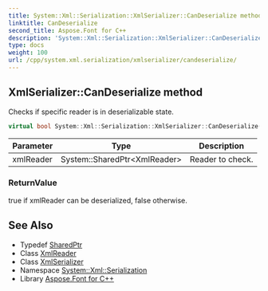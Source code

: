 ```yaml
---
title: System::Xml::Serialization::XmlSerializer::CanDeserialize method
linktitle: CanDeserialize
second_title: Aspose.Font for C++
description: 'System::Xml::Serialization::XmlSerializer::CanDeserialize method. Checks if specific reader is in deserializable state in C++.'
type: docs
weight: 100
url: /cpp/system.xml.serialization/xmlserializer/candeserialize/
---
```

## XmlSerializer::CanDeserialize method


Checks if specific reader is in deserializable state.

```cpp
virtual bool System::Xml::Serialization::XmlSerializer::CanDeserialize(System::SharedPtr<XmlReader> xmlReader)
```


| Parameter | Type | Description |
| --- | --- | --- |
| xmlReader | System::SharedPtr\<XmlReader\> | Reader to check. |

### ReturnValue

true if xmlReader can be deserialized, false otherwise.

## See Also

* Typedef [SharedPtr](../../../system/sharedptr/)
* Class [XmlReader](../../../system.xml/xmlreader/)
* Class [XmlSerializer](../)
* Namespace [System::Xml::Serialization](../../)
* Library [Aspose.Font for C++](../../../)
